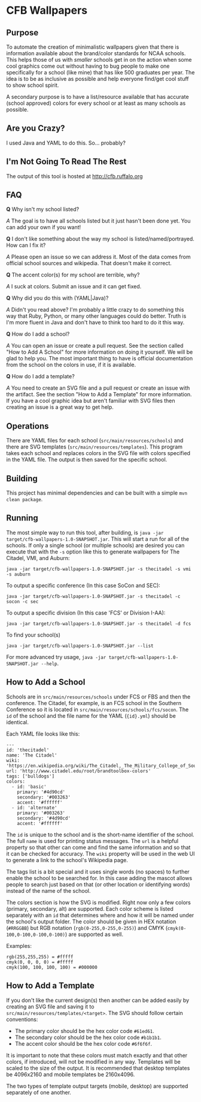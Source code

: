# CFB Wallpapers

## Purpose
To automate the creation of minimalistic wallpapers given that there is information available about the brand/color standards for NCAA schools. This helps those 
of us with *smaller* schools get in on the action when some cool graphics come out without having to bug people to make one specifically for a school (like mine) 
that has like 500 graduates per year. The idea is to be as inclusive as possible and help everyone find/get cool stuff to show school spirit.

A secondary purpose is to have a list/resource available that has accurate (school approved) colors for every school or at least as many schools as possible.

## Are you Crazy?
I used Java and YAML to do this. So... probably?

## I'm Not Going To Read The Rest
The output of this tool is hosted at http://cfb.ruffalo.org

## FAQ
**Q** Why isn't my school listed?

*A* The goal is to have all schools listed but it just hasn't been done yet. You can add your own if you want!

**Q** I don't like something about the way my school is listed/named/portrayed. How can I fix it?

*A* Please open an issue so we can address it. Most of the data comes from official school sources and wikipedia. That doesn't make it correct.

**Q** The accent color(s) for my school are terrible, why?

*A* I suck at colors. Submit an issue and it can get fixed.

**Q** Why did you do this with (YAML|Java)?

*A* Didn't you read above? I'm probably a little crazy to do something this way that Ruby, Python, or many other languages could do better. Truth is 
I'm more fluent in Java and don't have to think too hard to do it this way.

**Q** How do I add a school?

*A* You can open an issue or create a pull request. See the section called "How to Add A School" for more information on doing it yourself. We will be 
glad to help you. The most important thing to have is official documentation from the school on the colors in use, if it is available.

**Q** How do I add a template?

*A* You need to create an SVG file and a pull request or create an issue with the artifact. See the section "How to Add a Template" for more 
information. If you have a cool graphic idea but aren't familiar with SVG files then creating an issue is a great way to get help.

## Operations
There are YAML files for each school (`src/main/resources/schools`) and there are SVG templates (`src/main/resources/templates`). This program takes 
each school and replaces colors in the SVG file with colors specified in the YAML file. The output is then saved for the specific school.

## Building
This project has minimal dependencies and can be built with a simple `mvn clean package`.

## Running
The most simple way to run this tool, after building, is `java -jar target/cfb-wallpapers-1.0-SNAPSHOT.jar`. This will start a run for all of the schools. If only 
a single school (or multiple schools) are desired you can execute that with the `-s` option like this to generate wallpapers for The Citadel, VMI, and Auburn:
```
java -jar target/cfb-wallpapers-1.0-SNAPSHOT.jar -s thecitadel -s vmi -s auburn
```
To output a specific conference (In this case SoCon and SEC):
```
java -jar target/cfb-wallpapers-1.0-SNAPSHOT.jar -s thecitadel -c socon -c sec
```
To output a specific division (In this case 'FCS' or Division I-AA):
```
java -jar target/cfb-wallpapers-1.0-SNAPSHOT.jar -s thecitadel -d fcs
```
To find your school(s)
```
java -jar target/cfb-wallpapers-1.0-SNAPSHOT.jar --list
```
For more advanced try usage, `java -jar target/cfb-wallpapers-1.0-SNAPSHOT.jar --help`.

## How to Add a School
Schools are in `src/main/resources/schools` under FCS or FBS and then the conference. The Citadel, for example, is an FCS school in the Southern Conference so 
it is located in `src/main/resources/schools/fcs/socon`. The `id` of the school and the file name for the YAML (`{id}.yml`) should be identical.

Each YAML file looks like this:
```
---
id: 'thecitadel'
name: 'The Citadel'
wiki: 'https://en.wikipedia.org/wiki/The_Citadel,_The_Military_College_of_South_Carolina'
url: 'http://www.citadel.edu/root/brandtoolbox-colors'
tags: ['bulldogs']
colors:
  - id: 'basic'
    primary: '#4d90cd'
    secondary: '#003263'
    accent: '#ffffff'
  - id: 'alternate'
    primary: '#003263'
    secondary: '#4d90cd'
    accent: '#ffffff'
```

The `id` is unique to the school and is the short-name identifier of the school. The full `name` is used for printing status messages. The `url` is a helpful 
property so that other can come and find the same information and so that it can be checked for accuracy. The `wiki` property will be used in the web UI 
to generate a link to the school's Wikipedia page.

The tags list is a bit special and it uses single words (no spaces) to further enable the school to be searched for. In this case adding the mascot allows people 
to search just based on that (or other location or identifying words) instead of the name of the school.

The colors section is how the SVG is modified. Right now only a few colors (primary, secondary, alt) are supported. Each color scheme is listed separately with an 
`id` that determines where and how it will be named under the school's output folder. The color should be given in HEX notation (`#RRGGBB`) but RGB notation 
(`rgb(0-255,0-255,0-255)`) and CMYK (`cmyk(0-100,0-100,0-100,0-100)`) are supported as well.

  
Examples:
```
rgb(255,255,255) = #fffff
cmyk(0, 0, 0, 0) = #fffff
cmyk(100, 100, 100, 100) = #000000
```

## How to Add a Template
If you don't like the current design(s) then another can be added easily by creating an SVG file and saving it to `src/main/resources/templates/<target>`. The SVG should 
follow certain conventions:

* The primary color should be the hex color code `#61ed61`.
* The secondary color should be the hex color code `#b1b1b1`.
* The accent color should be the hex color code `#6f6f6f`.

It is important to note that these colors must match exactly and that other colors, if introduced, will not be modified in any way. Templates will be scaled to the 
size of the output. It is recommended that desktop templates be 4096x2160 and mobile templates be 2160x4096.

The two types of template output targets (mobile, desktop) are supported separately of one another.

